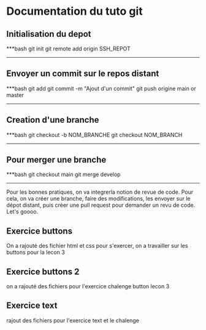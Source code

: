 # Documentation du tuto git

## Initialisation du depot

***bash
git init
git remote add origin SSH_REPOT 
***

## Envoyer un commit sur le repos distant
***bash
git add
git commit -m "Ajout d'un commit"
git push origine main or master
*** 

## Creation d'une branche
***bash
git checkout -b NOM_BRANCHE
git checkout NOM_BRANCH
***

## Pour merger une branche
***bash
git checkout main
git merge develop 
***
Pour les bonnes pratiques, on va integrerla notion de revue de code. Pour cela, on va créer une branche, faire des modifications, les envoyer sur le dépot distant, puis créer une pull request pour demander un revu de code. Let's goooo.

## Exercice buttons
On a rajouté des fichier html et css pour s'exercer, on a travailler sur les buttons pour la lecon 3

## Exercice buttons 2 
on a rajouté des fichiers pour l'exercice chalenge button lecon 3

## Exercice text 
rajout des fichiers pour l'exercice text et le chalenge


